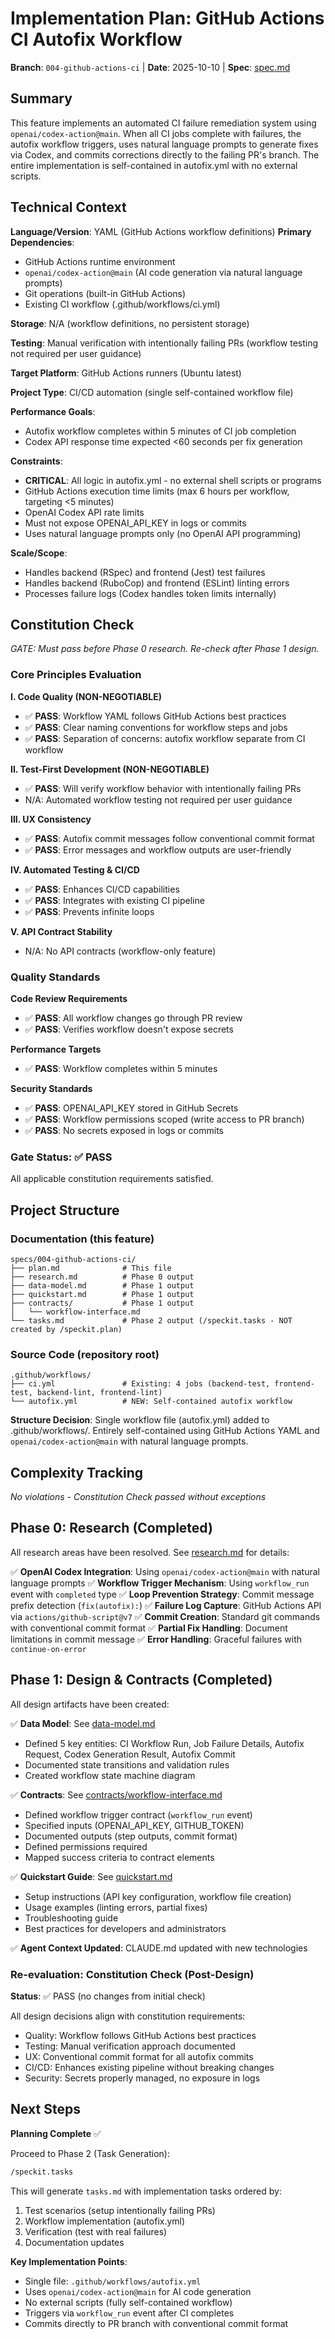 # Implementation Plan: GitHub Actions CI Autofix Workflow

**Branch**: `004-github-actions-ci` | **Date**: 2025-10-10 | **Spec**: [spec.md](spec.md)

## Summary

This feature implements an automated CI failure remediation system using `openai/codex-action@main`. When all CI jobs complete with failures, the autofix workflow triggers, uses natural language prompts to generate fixes via Codex, and commits corrections directly to the failing PR's branch. The entire implementation is self-contained in autofix.yml with no external scripts.

## Technical Context

**Language/Version**: YAML (GitHub Actions workflow definitions)
**Primary Dependencies**:
- GitHub Actions runtime environment
- `openai/codex-action@main` (AI code generation via natural language prompts)
- Git operations (built-in GitHub Actions)
- Existing CI workflow (.github/workflows/ci.yml)

**Storage**: N/A (workflow definitions, no persistent storage)

**Testing**: Manual verification with intentionally failing PRs (workflow testing not required per user guidance)

**Target Platform**: GitHub Actions runners (Ubuntu latest)

**Project Type**: CI/CD automation (single self-contained workflow file)

**Performance Goals**:
- Autofix workflow completes within 5 minutes of CI job completion
- Codex API response time expected <60 seconds per fix generation

**Constraints**:
- **CRITICAL**: All logic in autofix.yml - no external shell scripts or programs
- GitHub Actions execution time limits (max 6 hours per workflow, targeting <5 minutes)
- OpenAI Codex API rate limits
- Must not expose OPENAI_API_KEY in logs or commits
- Uses natural language prompts only (no OpenAI API programming)

**Scale/Scope**:
- Handles backend (RSpec) and frontend (Jest) test failures
- Handles backend (RuboCop) and frontend (ESLint) linting errors
- Processes failure logs (Codex handles token limits internally)

## Constitution Check

*GATE: Must pass before Phase 0 research. Re-check after Phase 1 design.*

### Core Principles Evaluation

**I. Code Quality (NON-NEGOTIABLE)**
- ✅ **PASS**: Workflow YAML follows GitHub Actions best practices
- ✅ **PASS**: Clear naming conventions for workflow steps and jobs
- ✅ **PASS**: Separation of concerns: autofix workflow separate from CI workflow

**II. Test-First Development (NON-NEGOTIABLE)**
- ✅ **PASS**: Will verify workflow behavior with intentionally failing PRs
- N/A: Automated workflow testing not required per user guidance

**III. UX Consistency**
- ✅ **PASS**: Autofix commit messages follow conventional commit format
- ✅ **PASS**: Error messages and workflow outputs are user-friendly

**IV. Automated Testing & CI/CD**
- ✅ **PASS**: Enhances CI/CD capabilities
- ✅ **PASS**: Integrates with existing CI pipeline
- ✅ **PASS**: Prevents infinite loops

**V. API Contract Stability**
- N/A: No API contracts (workflow-only feature)

### Quality Standards

**Code Review Requirements**
- ✅ **PASS**: All workflow changes go through PR review
- ✅ **PASS**: Verifies workflow doesn't expose secrets

**Performance Targets**
- ✅ **PASS**: Workflow completes within 5 minutes

**Security Standards**
- ✅ **PASS**: OPENAI_API_KEY stored in GitHub Secrets
- ✅ **PASS**: Workflow permissions scoped (write access to PR branch)
- ✅ **PASS**: No secrets exposed in logs or commits

### Gate Status: ✅ PASS

All applicable constitution requirements satisfied.

## Project Structure

### Documentation (this feature)

```
specs/004-github-actions-ci/
├── plan.md              # This file
├── research.md          # Phase 0 output
├── data-model.md        # Phase 1 output
├── quickstart.md        # Phase 1 output
├── contracts/           # Phase 1 output
│   └── workflow-interface.md
└── tasks.md             # Phase 2 output (/speckit.tasks - NOT created by /speckit.plan)
```

### Source Code (repository root)

```
.github/workflows/
├── ci.yml               # Existing: 4 jobs (backend-test, frontend-test, backend-lint, frontend-lint)
└── autofix.yml          # NEW: Self-contained autofix workflow
```

**Structure Decision**: Single workflow file (autofix.yml) added to .github/workflows/. Entirely self-contained using GitHub Actions YAML and `openai/codex-action@main` with natural language prompts.

## Complexity Tracking

*No violations - Constitution Check passed without exceptions*

## Phase 0: Research (Completed)

All research areas have been resolved. See [research.md](research.md) for details:

✅ **OpenAI Codex Integration**: Using `openai/codex-action@main` with natural language prompts
✅ **Workflow Trigger Mechanism**: Using `workflow_run` event with `completed` type
✅ **Loop Prevention Strategy**: Commit message prefix detection (`fix(autofix):`)
✅ **Failure Log Capture**: GitHub Actions API via `actions/github-script@v7`
✅ **Commit Creation**: Standard git commands with conventional commit format
✅ **Partial Fix Handling**: Document limitations in commit message
✅ **Error Handling**: Graceful failures with `continue-on-error`

## Phase 1: Design & Contracts (Completed)

All design artifacts have been created:

✅ **Data Model**: See [data-model.md](data-model.md)
- Defined 5 key entities: CI Workflow Run, Job Failure Details, Autofix Request, Codex Generation Result, Autofix Commit
- Documented state transitions and validation rules
- Created workflow state machine diagram

✅ **Contracts**: See [contracts/workflow-interface.md](contracts/workflow-interface.md)
- Defined workflow trigger contract (`workflow_run` event)
- Specified inputs (OPENAI_API_KEY, GITHUB_TOKEN)
- Documented outputs (step outputs, commit format)
- Defined permissions required
- Mapped success criteria to contract elements

✅ **Quickstart Guide**: See [quickstart.md](quickstart.md)
- Setup instructions (API key configuration, workflow file creation)
- Usage examples (linting errors, partial fixes)
- Troubleshooting guide
- Best practices for developers and administrators

✅ **Agent Context Updated**: CLAUDE.md updated with new technologies

### Re-evaluation: Constitution Check (Post-Design)

**Status**: ✅ PASS (no changes from initial check)

All design decisions align with constitution requirements:
- Quality: Workflow follows GitHub Actions best practices
- Testing: Manual verification approach documented
- UX: Conventional commit format for all autofix commits
- CI/CD: Enhances existing pipeline without breaking changes
- Security: Secrets properly managed, no exposure in logs

## Next Steps

**Planning Complete** ✅

Proceed to Phase 2 (Task Generation):

```bash
/speckit.tasks
```

This will generate `tasks.md` with implementation tasks ordered by:
1. Test scenarios (setup intentionally failing PRs)
2. Workflow implementation (autofix.yml)
3. Verification (test with real failures)
4. Documentation updates

**Key Implementation Points**:
- Single file: `.github/workflows/autofix.yml`
- Uses `openai/codex-action@main` for AI code generation
- No external scripts (fully self-contained workflow)
- Triggers via `workflow_run` event after CI completes
- Commits directly to PR branch with conventional commit format
